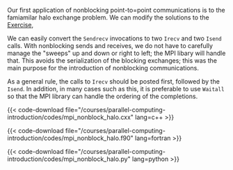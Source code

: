 Our first application of nonblocking point-to=point communications is to the famiamilar halo exchange problem.  We can modify the solutions to the [Exercise](courses/parallel_computing_intro/distributed_mpi_sendrecv.md), 

We can easily convert the `Sendrecv` invocations to two `Irecv` and two `Isend` calls.  With nonblocking sends and receives, we do not have to carefully manage the "sweeps" up and down or right to left; the MPI libary will handle that.  This avoids the serialization of the blocking exchanges; this was the main purpose for the introduction of nonblocking communications.  

As a general rule, the calls to `Irecv` should be posted first, followed by the `Isend`.  In addition, in many cases such as this, it is preferable to use `Waitall` so that the MPI library can handle the ordering of the completions.

{{< code-download file="/courses/parallel-computing-introduction/codes/mpi_nonblock_halo.cxx" lang=c++ >}}

{{< code-download file="/courses/parallel-computing-introduction/codes/mpi_nonblock_halo.f90" lang=fortran >}}

{{< code-download file="/courses/parallel-computing-introduction/codes/mpi_nonblock_halo.py" lang=python >}}


